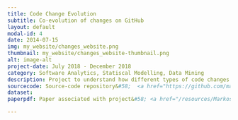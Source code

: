```yaml
---
title: Code Change Evolution
subtitle: Co-evolution of changes on GitHub
layout: default
modal-id: 4
date: 2014-07-15
img: my_website/changes_website.png
thumbnail: my_website/changes_website-thumbnail.png
alt: image-alt
project-date: July 2018 - December 2018
category: Software Analytics, Statiscal Modelling, Data Mining
description: Project to understand how different types of code changes evolve in GitHub repositories.
sourcecode: Source-code repository&#58;  <a href="https://github.com/markosviggiato/code-change-analysis" target="_blank"> <i class="fa fa-github" style="margin-left:10px;font-size:18px"></i> </a>
dataset:
paperpdf: Paper associated with project&#58; <a href="/resources/Markos_ICSME_19.pdf" target="_blank"> <i class="fa fa-file-pdf-o" style="margin-left:10px;font-size:18px"></i> </a>

---
```

